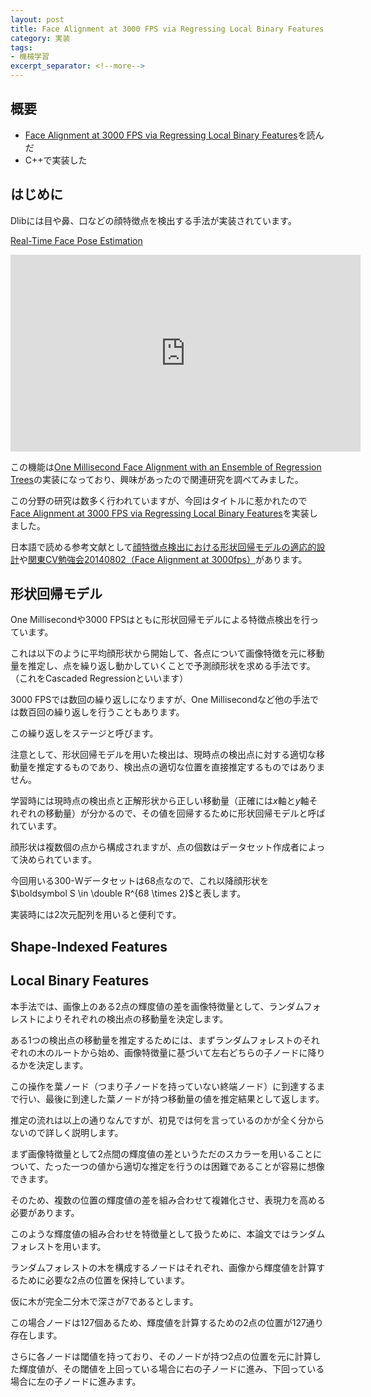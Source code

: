 ```yaml
---
layout: post
title: Face Alignment at 3000 FPS via Regressing Local Binary Features
category: 実装
tags:
- 機械学習
excerpt_separator: <!--more-->
---
```


## 概要

- [Face Alignment at 3000 FPS via Regressing Local Binary Features](https://pdfs.semanticscholar.org/d59f/b96a60168f2baec6f5c61b82393576c33fb7.pdf)を読んだ
- C++で実装した

<!--more-->

## はじめに

Dlibには目や鼻、口などの顔特徴点を検出する手法が実装されています。

[Real-Time Face Pose Estimation](http://blog.dlib.net/2014/08/real-time-face-pose-estimation.html)

<iframe width="560" height="315" src="https://www.youtube.com/embed/oWviqXI9xmI?rel=0" frameborder="0" allowfullscreen></iframe>

この機能は[One Millisecond Face Alignment with an Ensemble of Regression Trees](https://pdfs.semanticscholar.org/d78b/6a5b0dcaa81b1faea5fb0000045a62513567.pdf)の実装になっており、興味があったので関連研究を調べてみました。

この分野の研究は数多く行われていますが、今回はタイトルに惹かれたので[Face Alignment at 3000 FPS via Regressing Local Binary Features](https://pdfs.semanticscholar.org/d59f/b96a60168f2baec6f5c61b82393576c33fb7.pdf)を実装しました。

日本語で読める参考文献として[顔特徴点検出における形状回帰モデルの適応的設計](https://www.jstage.jst.go.jp/article/itej/69/3/69_J126/_article/-char/ja/)や[関東CV勉強会20140802（Face Alignment at 3000fps）](https://www.slideshare.net/tackson5/cv20140802face-alignment-at-3000fps)があります。

## 形状回帰モデル

One Millisecondや3000 FPSはともに形状回帰モデルによる特徴点検出を行っています。

これは以下のように平均顔形状から開始して、各点について画像特徴を元に移動量を推定し、点を繰り返し動かしていくことで予測顔形状を求める手法です。（これをCascaded Regressionといいます）

3000 FPSでは数回の繰り返しになりますが、One Millisecondなど他の手法では数百回の繰り返しを行うこともあります。

この繰り返しをステージと呼びます。

注意として、形状回帰モデルを用いた検出は、現時点の検出点に対する適切な移動量を推定するものであり、検出点の適切な位置を直接推定するものではありません。

学習時には現時点の検出点と正解形状から正しい移動量（正確には$x$軸と$y$軸それぞれの移動量）が分かるので、その値を回帰するために形状回帰モデルと呼ばれています。

顔形状は複数個の点から構成されますが、点の個数はデータセット作成者によって決められています。

今回用いる300-Wデータセットは68点なので、これ以降顔形状を$\boldsymbol S \in \double R^{68 \times 2}$と表します。

実装時には2次元配列を用いると便利です。

## Shape-Indexed Features



## Local Binary Features

本手法では、画像上のある2点の輝度値の差を画像特徴量として、ランダムフォレストによりそれぞれの検出点の移動量を決定します。

ある1つの検出点の移動量を推定するためには、まずランダムフォレストのそれぞれの木のルートから始め、画像特徴量に基づいて左右どちらの子ノードに降りるかを決定します。

この操作を葉ノード（つまり子ノードを持っていない終端ノード）に到達するまで行い、最後に到達した葉ノードが持つ移動量の値を推定結果として返します。

推定の流れは以上の通りなんですが、初見では何を言っているのかが全く分からないので詳しく説明します。

まず画像特徴量として2点間の輝度値の差というただのスカラーを用いることについて、たった一つの値から適切な推定を行うのは困難であることが容易に想像できます。

そのため、複数の位置の輝度値の差を組み合わせて複雑化させ、表現力を高める必要があります。

このような輝度値の組み合わせを特徴量として扱うために、本論文ではランダムフォレストを用います。

ランダムフォレストの木を構成するノードはそれぞれ、画像から輝度値を計算するために必要な2点の位置を保持しています。

仮に木が完全二分木で深さが7であるとします。

この場合ノードは127個あるため、輝度値を計算するための2点の位置が127通り存在します。

さらに各ノードは閾値を持っており、そのノードが持つ2点の位置を元に計算した輝度値が、その閾値を上回っている場合に右の子ノードに進み、下回っている場合に左の子ノードに進みます。